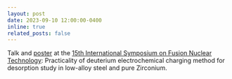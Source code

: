 ```yaml
---
layout: post
date: 2023-09-10 12:00:00-0400
inline: true
related_posts: false
---
```


Talk and <a href="/al-folio/assets/pdf/isfnt-poster.pdf">poster</a> at the <a href="https://isfnt2023.com">15th International Symposium on Fusion Nuclear Technology</a>: Practicality of deuterium electrochemical charging method for desorption study in low-alloy steel and pure Zirconium.